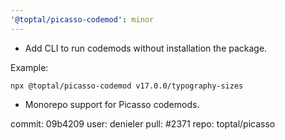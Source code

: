 ```yaml
---
'@toptal/picasso-codemod': minor
---
```


- Add CLI to run codemods without installation the package.

Example:

```
npx @toptal/picasso-codemod v17.0.0/typography-sizes
```

- Monorepo support for Picasso codemods.

commit: 09b4209
user: denieler
pull: #2371
repo: toptal/picasso
